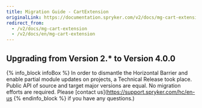 ```yaml
---
title: Migration Guide - CartExtension
originalLink: https://documentation.spryker.com/v2/docs/mg-cart-extension
redirect_from:
  - /v2/docs/mg-cart-extension
  - /v2/docs/en/mg-cart-extension
---
```


## Upgrading from Version 2.* to Version 4.0.0
{% info_block infoBox %}
In order to dismantle the Horizontal Barrier and enable partial module updates on projects, a Technical Release took place. Public API of source and target major versions are equal. No migration efforts are required. Please [contact us](https://support.spryker.com/hc/en-us
{% endinfo_block %} if you have any questions.)
